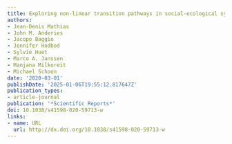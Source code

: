 ```yaml
---
title: Exploring non-linear transition pathways in social-ecological systems
authors:
- Jean-Denis Mathias
- John M. Anderies
- Jacopo Baggio
- Jennifer Hodbod
- Sylvie Huet
- Marco A. Janssen
- Manjana Milkoreit
- Michael Schoon
date: '2020-03-01'
publishDate: '2025-01-06T19:55:12.817647Z'
publication_types:
- article-journal
publication: '*Scientific Reports*'
doi: 10.1038/s41598-020-59713-w
links:
- name: URL
  url: http://dx.doi.org/10.1038/s41598-020-59713-w
---
```


